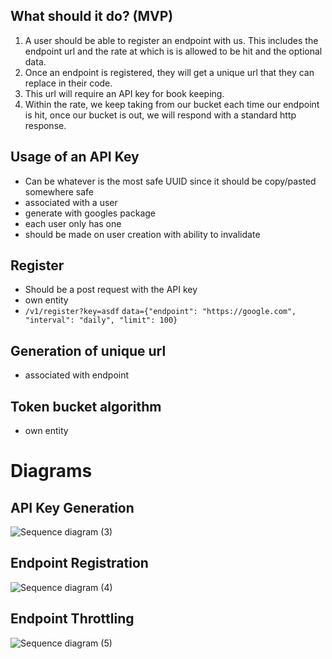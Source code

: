 ## What should it do? (MVP)
1. A user should be able to register an endpoint with us. This includes the endpoint url and the rate at which is is allowed to be hit and the optional data.
2. Once an endpoint is registered, they will get a unique url that they can replace in their code. 
3. This url will require an API key for book keeping.
4. Within the rate, we keep taking from our bucket each time our endpoint is hit, once our bucket is out, we will respond with a standard http response.

## Usage of an API Key
- Can be whatever is the most safe UUID since it should be copy/pasted somewhere safe
- associated with a user
- generate with googles package
- each user only has one
- should be made on user creation with ability to invalidate
## Register
- Should be a post request with the API key
- own entity
- `/v1/register?key=asdf` `data={"endpoint": "https://google.com", "interval": "daily", "limit": 100}`
## Generation of unique url
- associated with endpoint
## Token bucket algorithm
- own entity

# Diagrams
## API Key Generation
![Sequence diagram (3)](https://github.com/user-attachments/assets/a50c4412-2313-4309-a432-d8e5582be93a)

## Endpoint Registration
![Sequence diagram (4)](https://github.com/user-attachments/assets/58974aa0-f15f-4e33-b136-ee8c67d3bf65)

## Endpoint Throttling
![Sequence diagram (5)](https://github.com/user-attachments/assets/b393595a-fd6e-4ab5-bd66-109fae137aa6)
